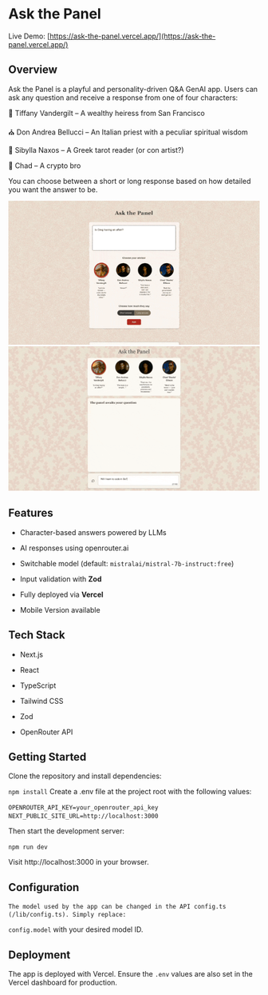 # Ask the Panel

Live Demo: [https://ask-the-panel.vercel.app/](https://ask-the-panel.vercel.app/)

## Overview

Ask the Panel is a playful and personality-driven Q&A GenAI app. Users can ask any question and receive a response from one of four characters:

💎 Tiffany Vandergilt – A wealthy heiress from San Francisco

⛪ Don Andrea Bellucci – An Italian priest with a peculiar spiritual wisdom

🔮 Sibylla Naxos – A Greek tarot reader (or con artist?)

🧢 Chad – A crypto bro

You can choose between a short or long response based on how detailed you want the answer to be.

![Demo](./public/readMe/askThePanel1.gif)
![Demo](./public/readMe/askThePanel2.gif)

## Features

-   Character-based answers powered by LLMs

-   AI responses using openrouter.ai

-   Switchable model (default: `mistralai/mistral-7b-instruct:free`)

-   Input validation with **Zod**

-   Fully deployed via **Vercel**

-   Mobile Version available

## Tech Stack

-   Next.js

-   React

-   TypeScript

-   Tailwind CSS

-   Zod

-   OpenRouter API

## Getting Started

Clone the repository and install dependencies:

`npm install`
Create a .env file at the project root with the following values:

`OPENROUTER_API_KEY=your_openrouter_api_key
NEXT_PUBLIC_SITE_URL=http://localhost:3000`

Then start the development server:

`npm run dev`

Visit http://localhost:3000 in your browser.

## Configuration

    The model used by the app can be changed in the API config.ts (/lib/config.ts). Simply replace:

`config.model` with your desired model ID.

## Deployment

The app is deployed with Vercel. Ensure the `.env` values are also set in the Vercel dashboard for production.
